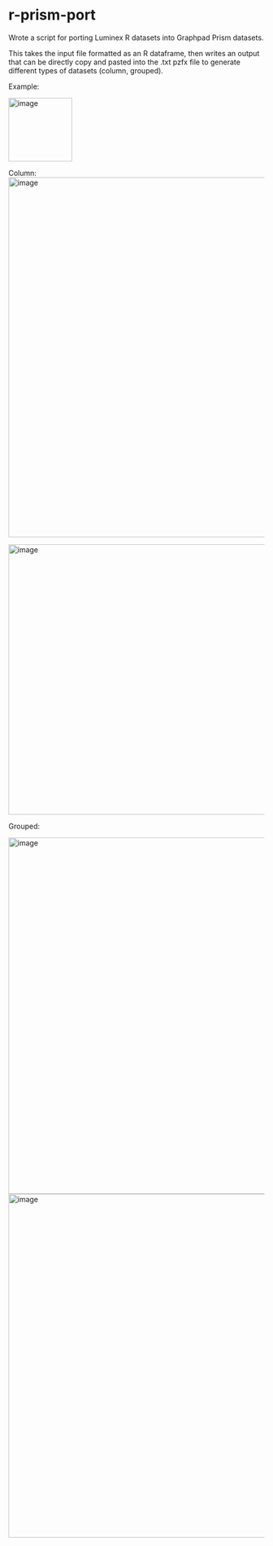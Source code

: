 # r-prism-port
Wrote a script for porting Luminex R datasets into Graphpad Prism datasets.

This takes the input file formatted as an R dataframe, then writes an output that can be directly copy and pasted into the .txt pzfx file to generate different types of datasets (column, grouped).

Example:

<img width="125" alt="image" src="https://github.com/xihuiyin/r-prism-port/assets/36392508/0bfec193-0824-4d45-a977-2750b3872486">

Column:
<img width="707" alt="image" src="https://github.com/xihuiyin/r-prism-port/assets/36392508/36589ffb-3236-4a57-9f61-05e0fe59736c">

<img width="531" alt="image" src="https://github.com/xihuiyin/r-prism-port/assets/36392508/e166e27d-7a60-4cfc-9e4c-12a75dbd5df1">

Grouped: 

<img width="700" alt="image" src="https://github.com/xihuiyin/r-prism-port/assets/36392508/e52f7815-9342-450b-9fbb-f9032c9283e8">

<img width="675" alt="image" src="https://github.com/xihuiyin/r-prism-port/assets/36392508/8dec0834-a3d5-4254-bc9c-74d476fe9592">
